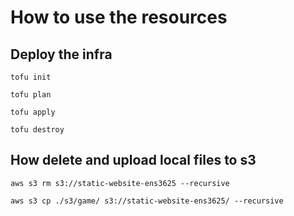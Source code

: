# How to use the resources

## Deploy the infra

`tofu init`

`tofu plan`

`tofu apply`

`tofu destroy`

## How delete and upload local files to s3

`aws s3 rm s3://static-website-ens3625 --recursive`

`aws s3 cp ./s3/game/ s3://static-website-ens3625/ --recursive`